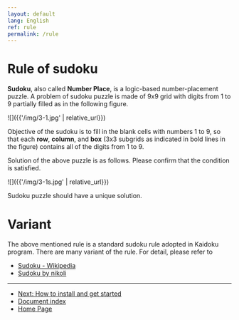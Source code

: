 ```yaml
---
layout: default
lang: English
ref: rule
permalink: /rule
---
```


# Rule of sudoku

**Sudoku**, also called **Number Place**, is a logic-based number-placement puzzle. A problem of sudoku puzzle is made of 9x9 grid with digits from 1 to 9 partially filled as in the following figure.

![]({{'/img/3-1.jpg' | relative_url}})

Objective of the sudoku is to fill in the blank cells with numbers 1 to 9, so that each **row**, **column**, and **box** (3x3 subgrids as indicated in bold lines in the figure) contains all of the digits from 1 to 9.

Solution of the above puzzle is as follows. Please confirm that the condition is satisfied.

![]({{'/img/3-1s.jpg' | relative_url}})

Sudoku puzzle should have a unique solution.

# Variant

The above mentioned rule is a standard sudoku rule adopted in Kaidoku program. There are many variant of the rule. For detail, please refer to

- [Sudoku - Wikipedia](https://en.wikipedia.org/wiki/Sudoku)
- [Sudoku by nikoli](http://nikoli.co.jp/en/puzzles/sudoku.html)

- - -

- [Next: How to install and get started](./install)
- [Document index](./#document)
- [Home Page](./)
